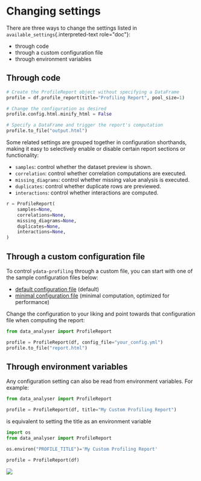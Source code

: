 # Changing settings

There are three ways to change the settings listed in
`available_settings`{.interpreted-text role="doc"}:

-   through code
-   through a custom configuration file
-   through environment variables

## Through code

```python linenums="1" title="Configuration example"
# Create the ProfileReport object without specifying a DataFrame
profile = df.profile_report(title="Profiling Report", pool_size=1)

# Change the configuration as desired
profile.config.html.minify_html = False

# Specify a DataFrame and trigger the report's computation
profile.to_file("output.html")
```

Some related settings are grouped together in configuration shorthands,
making it easy to selectively enable or disable certain report sections
or functionality:

-   `samples`: control whether the dataset preview is shown.
-   `correlation`: control whether correlation computations are
    executed.
-   `missing_diagrams`: control whether missing value analysis is
    executed.
-   `duplicates`: control whether duplicate rows are previewed.
-   `interactions`: control whether interactions are computed.

```python linenums="1" title="Disable samples, correlations, missing diagrams and duplicates at once"
r = ProfileReport(
    samples=None,
    correlations=None,
    missing_diagrams=None,
    duplicates=None,
    interactions=None,
)
```

## Through a custom configuration file

To control `ydata-profiling` through a custom file, you can start with
one of the sample configuration files below:

-   [default configuration
    file](https://github.com/ydataai/ydata-profiling/blob/master/src/data_analyser/config_default.yaml)
    (default)
-   [minimal configuration
    file](https://github.com/ydataai/ydata-profiling/blob/master/src/data_analyser/config_minimal.yaml)
    (minimal computation, optimized for performance)

Change the configuration to your liking and point towards that
configuration file when computing the report:

``` python linenums="1" title="Custom configuration file"
from data_analyser import ProfileReport

profile = ProfileReport(df, config_file="your_config.yml")
profile.to_file("report.html")
```

## Through environment variables

Any configuration setting can also be read from environment variables.
For example:

```python linenums="1" title="Setting title for the report with parameters"
from data_analyser import ProfileReport

profile = ProfileReport(df, title="My Custom Profiling Report")
```

is equivalent to setting the title as an environment variable

```python linenums="1" title="Set title through environment variables"
import os
from data_analyser import ProfileReport

os.environ("PROFILE_TITLE")='My Custom Profiling Report'

profile = ProfileReport(df)
```

<img referrerpolicy="no-referrer-when-downgrade" src="https://static.scarf.sh/a.png?x-pxid=baa0e45f-0c03-4190-9646-9d8ea2640ba2" />
